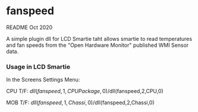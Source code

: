 # fanspeed
README Oct 2020

A simple plugin dll for LCD Smartie taht allows smartie to read temperatures and fan speeds from the "Open Hardware Monitor" published WMI Sensor data.

### Usage in LCD Smartie
In the Screens Settings Menu:

CPU T/F: $dll(fanspeed,1,CPU Package,0)/$dll(fanspeed,2,CPU,0)

MOB T/F: $dll(fanspeed,1,Chassi,0)/$dll(fanspeed,2,Chassi,0)

